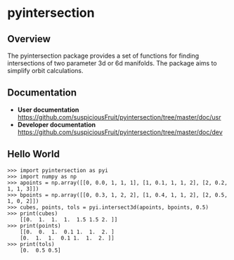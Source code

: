# pyintersection

Overview
----------------------
The pyintersection package provides a set of functions for finding intersections of two parameter 3d or 6d manifolds. The package aims to simplify orbit calculations.

Documentation
----------------------
- **User documentation** https://github.com/suspiciousFruit/pyintersection/tree/master/doc/usr
- **Developer documentation** https://github.com/suspiciousFruit/pyintersection/tree/master/doc/dev

Hello World
----------------------
    >>> import pyintersection as pyi
    >>> import numpy as np
    >>> apoints = np.array([[0, 0.0, 1, 1, 1], [1, 0.1, 1, 1, 2], [2, 0.2, 1, 1, 3]])
    >>> bpoints = np.array([[0, 0.3, 1, 2, 2], [1, 0.4, 1, 1, 2], [2, 0.5, 1, 0, 2]])
    >>> cubes, points, tols = pyi.intersect3d(apoints, bpoints, 0.5)
    >>> print(cubes)
        [[0.  1.  1.  1.  1.5 1.5 2. ]]
    >>> print(points)
        [[0.  0.  1.  0.1 1.  1.  2. ]
        [0.  1.  1.  0.1 1.  1.  2. ]]
    >>> print(tols)
        [0.  0.5 0.5]
